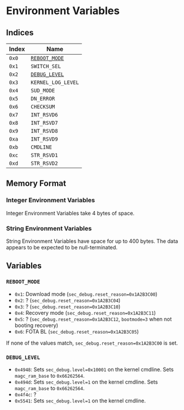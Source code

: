 # Environment Variables

## Indices

| Index | Name                          |
|-------|-------------------------------|
| `0x0` | [`REBOOT_MODE`](#reboot_mode) |
| `0x1` | `SWITCH_SEL`                  |
| `0x2` | [`DEBUG_LEVEL`](#debug_level) |
| `0x3` | `KERNEL_LOG_LEVEL`            |
| `0x4` | `SUD_MODE`                    |
| `0x5` | `DN_ERROR`                    |
| `0x6` | `CHECKSUM`                    |
| `0x7` | `INT_RSVD6`                   |
| `0x8` | `INT_RSVD7`                   |
| `0x9` | `INT_RSVD8`                   |
| `0xa` | `INT_RSVD9`                   |
| `0xb` | `CMDLINE`                     |
| `0xc` | `STR_RSVD1`                   |
| `0xd` | `STR_RSVD2`                   |

## Memory Format

### Integer Environment Variables

Integer Environment Variables take 4 bytes of space.

### String Environment Variables

String Environment Variables have space for up to 400 bytes. The data appears to be expected to be null-terminated.

## Variables

### `REBOOT_MODE`

- `0x1`: Download mode (`sec_debug.reset_reason=0x1A2B3C00`)
- `0x2`: ? (`sec_debug.reset_reason=0x1A2B3C04`)
- `0x3`: ? (`sec_debug.reset_reason=0x1A2B3C10`)
- `0x4`: Recovery mode (`sec_debug.reset_reason=0x1A2B3C11`)
- `0x5`: ? (`sec_debug.reset_reason=0x1A2B3C12`, `bootmode=3` when not booting recovery)
- `0x6`: FOTA BL (`sec_debug.reset_reason=0x1A2B3C05`)

If none of the values match, `sec_debug.reset_reason=0x1A2B3C00` is set.

### `DEBUG_LEVEL`

- `0x4948`: Sets `sec_debug.level=0x10001` on the kernel cmdline. Sets `magc_ram_base` to `0x66262564`.
- `0x494d`: Sets `sec_debug.level=1` on the kernel cmdline. Sets `magc_ram_base` to `0x66262564`.
- `0x4f4c`: ?
- `0x5541`: Sets `sec_debug.level=1` on the kernel cmdline.
